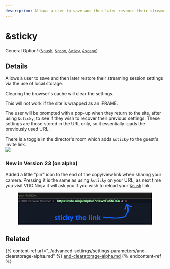 ```yaml
---
description: Allows a user to save and then later restore their streaming session settings
---
```


# \&sticky

General Option! ([`&push`](../source-settings/push.md), [`&room`](room.md), [`&view`](../advanced-settings/view-parameters/view.md), [`&scene`](../advanced-settings/view-parameters/scene.md))

## Details

Allows a user to save and then later restore their streaming session settings via the use of local storage.

Clearing the browser's cache will clear the settings.

This will not work if the site is wrapped as an IFRAME.

The user will be prompted with a pop-up when they return to the site, after using `&sticky`, to see if they wish to recover their previous settings. These settings are those stored in the URL only, so it essentially loads the previously used URL.

There is a toggle in the director's room which adds `&sticky` to the guest's invite link.\
![](<../.gitbook/assets/image (94) (2).png>)

### New in Version 23 (on alpha)

Added a little "pin" icon to the end of the copy/view link when sharing your camera. Pressing it is the same as using `&sticky` on your URL, as next time you visit VDO.Ninja it will ask you if you wish to reload your [`&push`](../source-settings/push.md) link.

<figure><img src="../.gitbook/assets/image (8).png" alt=""><figcaption></figcaption></figure>

## Related

{% content-ref url="../advanced-settings/settings-parameters/and-clearstorage-alpha.md" %}
[and-clearstorage-alpha.md](../advanced-settings/settings-parameters/and-clearstorage-alpha.md)
{% endcontent-ref %}
